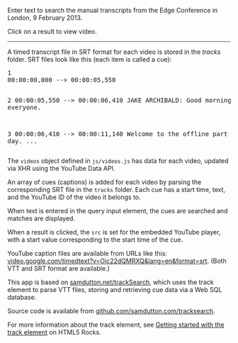 <p>Enter text to search the manual transcripts from the Edge Conference in London, 9 February 2013.</p>
  <p style="border-bottom: 1px solid #444; padding: 0 0 1em 0;">Click on a result to view video.</p>
  <p>A timed transcript file in SRT format for each video is stored in the <em>tracks</em> folder. SRT files look like this (each item is called a cue): </p>
  <pre>1
00:00:00,000 --> 00:00:05,550

2
00:00:05,550 --> 00:00:06,410
JAKE ARCHIBALD: Good
morning, everyone.

3
00:00:06,410 --> 00:00:11,140
Welcome to the offline
part of the day.
...</pre>
  <p>The <code>videos</code> object defined in <code>js/videos.js</code> has data for each video, updated via XHR using the YouTube Data API.</p>
  <p>An array of cues (captions) is added for each video by parsing the corresponding SRT file in the <code>tracks</code> folder. Each cue has a start time, text, and the YouTube ID of the video it belongs to.</p>
  <p>When text is entered in the query input element, the cues are searched and matches are displayed.</p>
  <p>When a result is clicked, the <code>src</code> is set for the embedded YouTube player, with a start value corresponding to the start time of the cue.</p>
  <p>YouTube caption files are available from URLs like this: <a href="http://video.google.com/timedtext?v=Oic22dQMRXQ&lang=en&format=srt" title="SRT file for EdgeConf offline video">video.google.com/timedtext?v=Oic22dQMRXQ&lang=en&format=srt</a>. (Both VTT and SRT format are available.)</p>
  <p>This app is based on <a href="samdutton.net/trackSearch" title="Chrome video search">samdutton.net/trackSearch</a>, which uses the track element to parse VTT files, storing and retrieving cue data via a Web SQL database.</p>
  <p>Source code is available from <a href = "https://github.com/samdutton/edgesearch">github.com/samdutton.com/tracksearch</a>.</p>
  <p>For more information about the track element, see <a href="http://www.html5rocks.com/en/tutorials/track/basics/" title="Getting started with the track element on HTML5 Rocks">Getting started with the track element</a> on HTML5 Rocks.</p>
